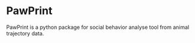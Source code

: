 # PawPrint
PawPrint is a python package for social behavior analyse tool from animal trajectory data.
